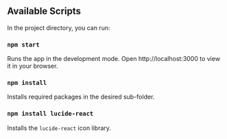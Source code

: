 ## Available Scripts

In the project directory, you can run:

### `npm start`

Runs the app in the development mode. Open http://localhost:3000 to view it in your browser.

### `npm install`

Installs required packages in the desired sub-folder.

### `npm install lucide-react`

Installs the `lucide-react` icon library.